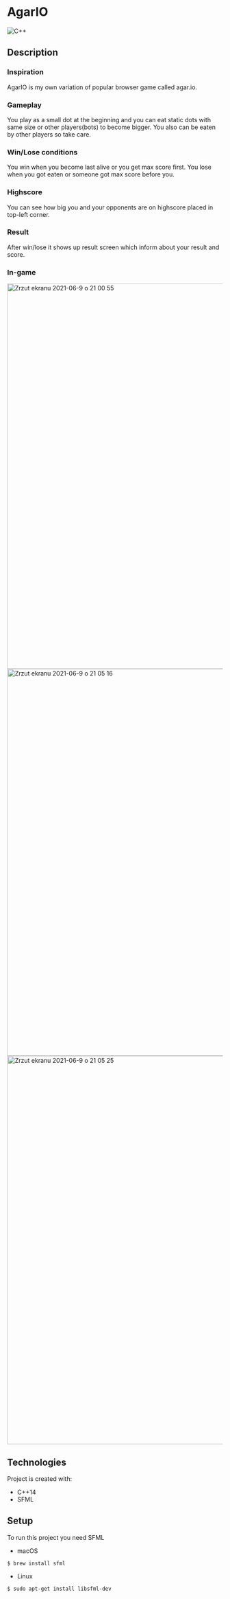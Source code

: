 # AgarIO

![C++](https://img.shields.io/badge/c++-%2300599C.svg?style=for-the-badge&logo=c%2B%2B&logoColor=white)

## Description

### Inspiration
AgarIO is my own variation of popular browser game called agar.io. 

### Gameplay
You play as a small dot at the beginning and you can eat static dots with same size or other players(bots) to become bigger. You also can be eaten by other players so take care. 

### Win/Lose conditions
You win when you become last alive or you get max score first. You lose when you got eaten or someone got max score before you.

### Highscore
You can see how big you and your opponents are on highscore placed in top-left corner.

### Result
After win/lose it shows up result screen which inform about your result and score.

### In-game
<img width="898" alt="Zrzut ekranu 2021-06-9 o 21 00 55" src="https://user-images.githubusercontent.com/56938330/121413914-77e0cb00-c966-11eb-8c9c-387b314dbcd0.png">
<img width="902" alt="Zrzut ekranu 2021-06-9 o 21 05 16" src="https://user-images.githubusercontent.com/56938330/121413938-7d3e1580-c966-11eb-9a3d-842f71b5d4f2.png">
<img width="905" alt="Zrzut ekranu 2021-06-9 o 21 05 25" src="https://user-images.githubusercontent.com/56938330/121413958-816a3300-c966-11eb-87cb-2effccbea0a9.png">



## Technologies
Project is created with:
* C++14
* SFML
	
## Setup
To run this project you need SFML
* macOS
```
$ brew install sfml
```
* Linux
```
$ sudo apt-get install libsfml-dev
```


